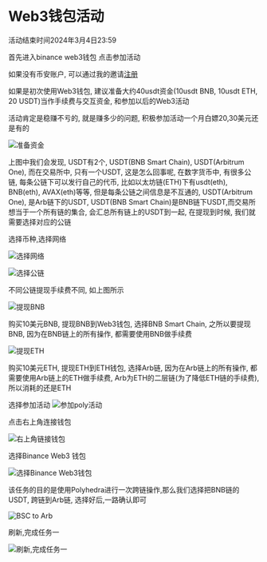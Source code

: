 # Web3钱包活动

活动结束时间2024年3月4日23:59

首先进入binance web3钱包
点击参加活动

如果没有币安账户, 可以通过我的邀请[注册](https://www.binance.com/en/join?ref=T9WB4BF1)

如果是初次使用Web3钱包, 建议准备大约40usdt资金(10usdt BNB, 10usdt ETH, 20 USDT)当作手续费与交互资金, 和参加以后的Web3活动

活动肯定是稳赚不亏的, 就是赚多少的问题, 积极参加活动一个月白嫖20,30美元还是有的

![准备资金](media/%E5%87%86%E5%A4%87%E8%B5%84%E9%87%91.jpeg)

上图中我们会发现, USDT有2个, USDT(BNB Smart Chain), USDT(Arbitrum One), 而在交易所中, 只有一个USDT, 这是怎么回事呢, 在数字货币中, 有很多公链, 每条公链下可以发行自己的代币, 比如以太坊链(ETH)下有usdt(eth), BNB(eth), AVAX(eth)等等, 但是每条公链之间信息是不互通的,
USDT(Arbitrum One), 是Arb链下的USDT, USDT(BNB Smart Chain)是BNB链下USDT,而交易所想当于一个所有链的集合, 会汇总所有链上的USDT到一起, 在提现到时候, 我们就需要选择对应的公链

选择币种,选择网络

![选择网络](media/%E9%80%89%E6%8B%A9%E7%BD%91%E7%BB%9C.jpeg)



![选择公链](media/%E9%80%89%E6%8B%A9%E5%85%AC%E9%93%BE.jpeg)

不同公链提现手续费不同, 如上图所示

![提现BNB](media/%E6%8F%90%E7%8E%B0BNB.jpeg)

购买10美元BNB, 提现BNB到Web3钱包, 选择BNB Smart Chain, 之所以要提现BNB, 因为在BNB链上的所有操作, 都需要使用BNB做手续费

![提现ETH](media/%E6%8F%90%E7%8E%B0ETH.jpeg)

购买10美元ETH, 提现ETH到ETH钱包, 选择Arb链,
因为在Arb链上的所有操作, 都需要使用Arb链上的ETH做手续费, Arb为ETH的二层链(为了降低ETH链的手续费), 所以消耗的还是ETH

选择参加活动
![参加poly活动](media/%E5%8F%82%E5%8A%A0poly%E6%B4%BB%E5%8A%A8.jpeg)

点击右上角连接钱包

![右上角链接钱包](media/%E5%8F%B3%E4%B8%8A%E8%A7%92%E9%93%BE%E6%8E%A5%E9%92%B1%E5%8C%85.jpeg)

选择Binance Web3 钱包

![选择Binance Web3钱包](media/%E9%80%89%E6%8B%A9Binance%20Web3%E9%92%B1%E5%8C%85.jpeg)

该任务的目的是使用Polyhedra进行一次跨链操作,那么我们选择把BNB链的USDT, 跨链到Arb链, 选择好后,一路确认即可

![BSC to Arb](media/BSC%20to%20Arb.jpeg)

刷新,完成任务一

![刷新,完成任务一](media/%E5%88%B7%E6%96%B0,%E5%AE%8C%E6%88%90%E4%BB%BB%E5%8A%A1%E4%B8%80.jpeg)
